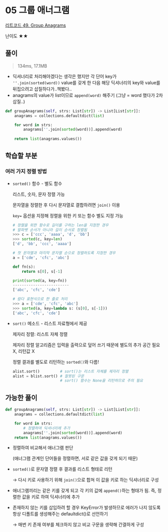 # 05 그룹 애너그램

[리트코드 49. Group Anagrams](https://leetcode.com/problems/group-anagrams/)

난이도 ★★

## 풀이

> 134ms, 17.1MB
> 
- 딕셔너리로 처리해야겠다는 생각은 했지만 각 단어 key가 `''.join(sorted(word))` value를 갖게 한 다음 해당 딕셔너리의 key와 value를 뒤집으려고 삽질하다가..책봤다..
- anagrams의 value가 list이므로 `append(word)` 해주기 (그냥 = word 했다가 2차 삽질..)

```python
def groupAnagrams(self, strs: List[str]) -> List[List[str]]:
    anagrams = collections.defaultdict(list)

    for word in strs:
        anagrams[''.join(sorted(word))].append(word)
        
    return list(anagrams.values())
```

## 학습할 부분

### 여러 가지 정렬 방법

- `sorted()` 함수 - 별도 함수
    
    리스트, 숫자, 문자 정렬 가능
    
    문자열을 정렬한 후 다시 문자열로 결합하려면 `join()` 이용
    
    `key=` 옵션을 지정해 정렬을 위한 키 또는 함수 별도 지정 가능
    
    ```python
    # 정렬을 위한 함수로 길이를 구하는 len을 지정한 경우
    # 알파벳 순서가 아니라 길이 순서로 정렬됨
    >>> c = ['ccc', 'aaaa', 'd', 'bb']
    >>> sorted(c, key=len)
    ['d', 'bb', 'ccc', 'aaaa']
    
    # 첫 문자열과 마지막 문자열 순으로 정렬하도록 지정한 경우
    a = ['cde', 'cfc', 'abc']
    
    def fn(s):
        return s[0], s[-1]
    
    print(sorted(a, key=fn))
    -------------------------
    ['abc', 'cfc', 'cde']
    
    # 람다 표현식으로 한 줄로 처리
    >>> a = ['cde', 'cfc', 'abc']
    >>> sorted(a, key=lambda s: (s[0], s[-1]))
    ['abc', 'cfc', 'cde']
    ```
    
- `sort()` 메소드 - 리스트 자료형에서 제공
    
    제자리 정렬: 리스트 자체 정렬
    
    제자리 정렬 알고리즘은 입력을 출력으로 덮어 쓰기 때문에 별도의 추가 공간 필요 X, 리턴값 X
    
    정렬 결과를 별도로 리턴하는 `sorted()`와 다름!
    
    ```python
    alist.sort()         # sort()는 리스트 자체를 제자리 정렬
    alist = blist.sort() # 잘못된 구문
                         # sort() 함수는 None을 리턴하므로 주의 필요
    ```
    

## 가능한 풀이

```python
def groupAnagrams(self, strs: List[str]) -> List[List[str]]:
    anagrams = collections.defaultdict(list)

    for word in strs:
        # 정렬하여 딕셔너리에 추가
        anagrams[''.join(sorted(word))].append(word)   
    return list(anagrams.values())
```

- 정렬하여 비교해서 애너그램 판단
    
    (애너그램 관계인 단어들을 정렬하면, 서로 같은 값을 갖게 되기 때문)
    
- `sorted()`로 문자열 정렬 후 결과를 리스트 형태로 리턴
    
    → 다시 키로 사용하기 위해 `join()`으로 합쳐 이 값을 키로 하는 딕셔너리로 구성
    
- 애너그램끼리는 같은 키를 갖게 되고 각 키의 값에 `append()`하는 형태가 됨. 즉, 정렬한 값을 키로 하여 딕셔너리에 추가
- 존재하지 않는 키를 삽입하려 할 경우 KeyError가 발생하므로 에러가 나지 않도록 항상 디폴트를 생성해주는 defaultdict()로 선언하기
    
    → 매번 키 존재 여부를 체크하지 않고 비교 구문을 생략해 간결하게 구성
